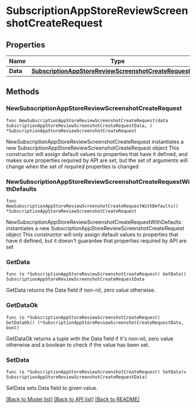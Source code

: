 # SubscriptionAppStoreReviewScreenshotCreateRequest

## Properties

Name | Type | Description | Notes
------------ | ------------- | ------------- | -------------
**Data** | [**SubscriptionAppStoreReviewScreenshotCreateRequestData**](SubscriptionAppStoreReviewScreenshotCreateRequestData.md) |  | 

## Methods

### NewSubscriptionAppStoreReviewScreenshotCreateRequest

`func NewSubscriptionAppStoreReviewScreenshotCreateRequest(data SubscriptionAppStoreReviewScreenshotCreateRequestData, ) *SubscriptionAppStoreReviewScreenshotCreateRequest`

NewSubscriptionAppStoreReviewScreenshotCreateRequest instantiates a new SubscriptionAppStoreReviewScreenshotCreateRequest object
This constructor will assign default values to properties that have it defined,
and makes sure properties required by API are set, but the set of arguments
will change when the set of required properties is changed

### NewSubscriptionAppStoreReviewScreenshotCreateRequestWithDefaults

`func NewSubscriptionAppStoreReviewScreenshotCreateRequestWithDefaults() *SubscriptionAppStoreReviewScreenshotCreateRequest`

NewSubscriptionAppStoreReviewScreenshotCreateRequestWithDefaults instantiates a new SubscriptionAppStoreReviewScreenshotCreateRequest object
This constructor will only assign default values to properties that have it defined,
but it doesn't guarantee that properties required by API are set

### GetData

`func (o *SubscriptionAppStoreReviewScreenshotCreateRequest) GetData() SubscriptionAppStoreReviewScreenshotCreateRequestData`

GetData returns the Data field if non-nil, zero value otherwise.

### GetDataOk

`func (o *SubscriptionAppStoreReviewScreenshotCreateRequest) GetDataOk() (*SubscriptionAppStoreReviewScreenshotCreateRequestData, bool)`

GetDataOk returns a tuple with the Data field if it's non-nil, zero value otherwise
and a boolean to check if the value has been set.

### SetData

`func (o *SubscriptionAppStoreReviewScreenshotCreateRequest) SetData(v SubscriptionAppStoreReviewScreenshotCreateRequestData)`

SetData sets Data field to given value.



[[Back to Model list]](../README.md#documentation-for-models) [[Back to API list]](../README.md#documentation-for-api-endpoints) [[Back to README]](../README.md)



